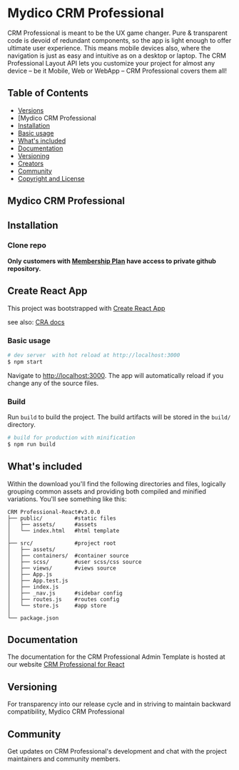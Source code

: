 # Mydico CRM Professional

CRM Professional is meant to be the UX game changer. Pure & transparent code is devoid of redundant components, so the app is light enough to offer ultimate user experience. This means mobile devices also, where the navigation is just as easy and intuitive as on a desktop or laptop. The CRM Professional Layout API lets you customize your project for almost any device – be it Mobile, Web or WebApp – CRM Professional covers them all!

## Table of Contents

- [Versions](#versions)
- [Mydico CRM Professional
- [Installation](#installation)
- [Basic usage](#create-react-app)
- [What's included](#whats-included)
- [Documentation](#documentation)
- [Versioning](#versioning)
- [Creators](#creators)
- [Community](#community)
- [Copyright and License](#copyright-and-license)

## Mydico CRM Professional

## Installation

### Clone repo

**Only customers with [Membership Plan](https://dzung.dev/pro/#buy) have access to private github repository.**

## Create React App

This project was bootstrapped with [Create React App](https://github.com/facebook/create-react-app)

see also:
[CRA docs](https://create-react-app.dev/docs/getting-started)

### Basic usage

```bash
# dev server  with hot reload at http://localhost:3000
$ npm start
```

Navigate to [http://localhost:3000](http://localhost:3000). The app will automatically reload if you change any of the source files.

### Build

Run `build` to build the project. The build artifacts will be stored in the `build/` directory.

```bash
# build for production with minification
$ npm run build
```

## What's included

Within the download you'll find the following directories and files, logically grouping common assets and providing both compiled and minified variations. You'll see something like this:

```
CRM Professional-React#v3.0.0
├── public/          #static files
│   ├── assets/      #assets
│   └── index.html   #html template
│
├── src/             #project root
│   ├── assets/
│   ├── containers/  #container source
│   ├── scss/        #user scss/css source
│   ├── views/       #views source
│   ├── App.js
│   ├── App.test.js
│   ├── index.js
│   ├── _nav.js      #sidebar config
│   ├── routes.js    #routes config
│   └── store.js     #app store
│
└── package.json
```

## Documentation

The documentation for the CRM Professional Admin Template is hosted at our website [CRM Professional for React](https://dzung.dev/react/)

## Versioning

For transparency into our release cycle and in striving to maintain backward compatibility, Mydico CRM Professional

## Community

Get updates on CRM Professional's development and chat with the project maintainers and community members.
